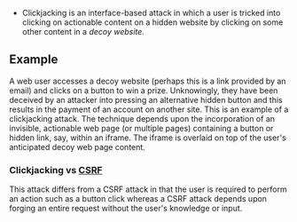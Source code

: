 
- Clickjacking is an interface-based attack in which a user is tricked into clicking on actionable content on a hidden website by clicking on some other content in a *decoy website*.

## Example

A web user accesses a decoy website (perhaps this is a link provided by an email) and clicks on a button to win a prize. Unknowingly, they have been deceived by an attacker into pressing an alternative hidden button and this results in the payment of an account on another site. This is an example of a clickjacking attack. The technique depends upon the incorporation of an invisible, actionable web page (or multiple pages) containing a button or hidden link, say, within an iframe. The iframe is overlaid on top of the user's anticipated decoy web page content. 



### Clickjacking vs [CSRF](CSRF%20(Cross-Site%20Request%20Forgery).md)

This attack differs from a CSRF attack in that the user is required to perform an action such as a button click whereas a CSRF attack depends upon forging an entire request without the user's knowledge or input.
